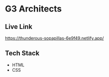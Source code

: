# G3 Architects
## Live Link
https://thunderous-sopapillas-6e9f49.netlify.app/

## Tech Stack
- HTML
- CSS
